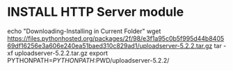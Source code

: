 
# INSTALL HTTP Server module
echo "Downloading-Installing in Current Folder"
wget https://files.pythonhosted.org/packages/2f/98/e3f1a95c0b5f995d44b840569df16256e3a606e240ea51baed310c829ad1/uploadserver-5.2.2.tar.gz
tar -xf uploadserver-5.2.2.tar.gz
export PYTHONPATH=$PYTHONPATH:$PWD/uploadserver-5.2.2/

